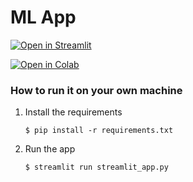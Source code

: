 # ML App 

[![Open in Streamlit](https://static.streamlit.io/badges/streamlit_badge_black_white.svg)](https://diabetes-predictions-app-ml.streamlit.app/)


[![Open in Colab](https://colab.research.google.com/assets/colab-badge.svg)](https://colab.research.google.com/github/NathanBrunet/ML-Project-Diabetes-Prediction/blob/main/DiabetesPrediction.ipynb)

### How to run it on your own machine

1. Install the requirements

   ```
   $ pip install -r requirements.txt
   ```

2. Run the app

   ```
   $ streamlit run streamlit_app.py
   ```
